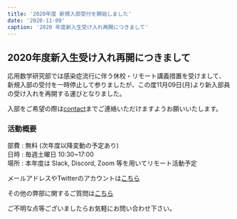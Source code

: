 ```yaml
---
title: '2020年度 新規入部受付を開始しました'
date: '2020-11-09'
caption: '2020 年度新入生受け入れ再開につきまして'
---
```


## 2020年度新入生受け入れ再開につきまして

応用数学研究部では感染症流行に伴う休校・リモート講義措置を受けまして、
新規入部の受付を一時停止して参りましたが、この度11月09日(月)より新入部員の受け入れを再開する運びとなりました。  
  
入部をご希望の際は[contact](/contact)までご連絡いただけますようお願いいたします。   

### 活動概要
部費 : 無料 (次年度以降変動の予定あり)  
日時 : 毎週土曜日 10:30~17:00  
場所 : 本年度は Slack, Discord, Zoom 等を用いてリモート活動予定  

メールアドレスやTwitterのアカウントは[こちら](/contact)  

その他の弊部に関するご質問は[こちら](/faq)

ご不明な点等ございましたらお気軽にお問い合わせ下さい。
